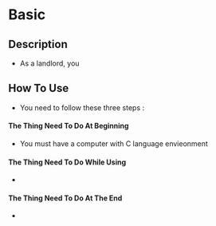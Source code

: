 # Basic

## Description
- As a landlord, you
## How To Use
- You need to follow these three steps : 
#### The Thing Need To Do At Beginning
- You must have a computer with C language envieonment
#### The Thing Need To Do While Using
-
#### The Thing Need To Do At The End
-
